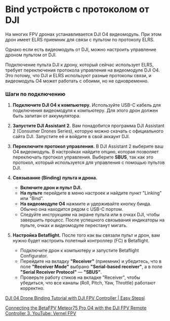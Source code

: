 # Bind устройств с протоколом от DJI

На многих FPV дронах устанавливается DJI O4 видеомодуль. При этом дрон имеет ELRS приемник для связи с пультом по протоколу ELRS.  

Однако если есть видеомодуль от DJI, можно настроить управление дроном пультом от DJI.

Подключение пульта DJI к дрону, который сейчас использует ELRS, требует переключения протокола управления на видеомодуле DJI O4. Это потому, что DJI и ELRS используют разные протоколы связи, и видеомодуль O4 может работать с обоими, но не одновременно.

### Шаги по подключению

1.  **Подключите DJI O4 к компьютеру.** Используйте USB-C кабель для подключения видеомодуля к компьютеру. Для этого дрон должен быть запитан от аккумулятора.

2.  **Запустите DJI Assistant 2.** Вам понадобится программа DJI Assistant 2 (Consumer Drones Series), которую можно скачать с официального сайта DJI. Запустите её и войдите в свой аккаунт DJI.

3.  **Переключите протокол управления.** В DJI Assistant 2 выберите ваш O4 видеомодуль. В настройках найдите опцию, которая позволяет переключать протокол управления. Выберите **SBUS**, так как это протокол, который используется для управления с помощью пультов DJI.

4.  **Связывание (Binding) пульта и дрона.**  
    * **Включите дрон и пульт DJI.**  
    * **На пульте** перейдите в меню настроек и найдите пункт "Linking" или "Bind".  
    * **На видеомодуле O4** нажмите и удерживайте кнопку бинда. Обычно она находится рядом с USB-C портом.  
    * Следуйте инструкциям на экране пульта или в очках DJI, чтобы завершить процесс. После успешного связывания индикаторы на пульте, очках и видеомодуле перестанут мигать.

5.  **Настройка Betaflight.** После того как вы связали пульт и дрон, вам нужно будет настроить полетный контроллер (FC) в Betaflight.  
    * Подключите дрон к компьютеру и запустите Betaflight Configurator.  
    * Перейдите на вкладку **"Receiver"** (приемник) и убедитесь, что в поле **"Receiver Mode"** выбрано **"Serial-based receiver"**, а в поле **"Serial Receiver Protocol"** — **"SBUS"**.  
    * Проверьте работу стиков на вкладке "Receiver", чтобы убедиться, что все каналы (Roll, Pitch, Yaw, Throttle) работают корректно.  

[DJI 04 Drone Binding Tutorial with DJI FPV Controller | Easy Stepsl](https://www.youtube.com/watch?v=3mKiWJHXhCw)  

[Connecting the BetaFPV Meteor75 Pro O4 with the DJI FPV Remote Controller 3. YouTube: Vernel FPV](https://www.youtube.com/watch?v=lgCMDQJtX_0)
